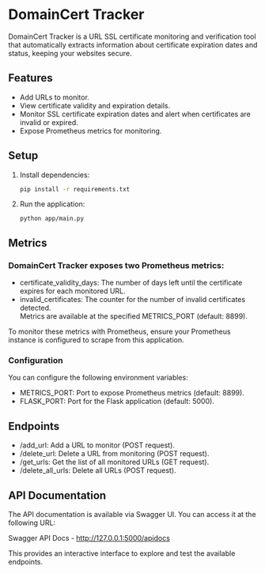 # DomainCert Tracker

DomainCert Tracker is a URL SSL certificate monitoring and verification tool that automatically extracts information about certificate expiration dates and status, keeping your websites secure.

## Features  
- Add URLs to monitor.
- View certificate validity and expiration details.
- Monitor SSL certificate expiration dates and alert when certificates are invalid or expired.
- Expose Prometheus metrics for monitoring.

## Setup  
1. Install dependencies:
   ```bash
   pip install -r requirements.txt
   ```  
2. Run the application:
   ```
   python app/main.py
   ```
  
## Metrics
  
### DomainCert Tracker exposes two Prometheus metrics:  
- certificate_validity_days: The number of days left until the certificate expires for each monitored URL.  
- invalid_certificates: The counter for the number of invalid certificates detected.  
Metrics are available at the specified METRICS_PORT (default: 8899).  

To monitor these metrics with Prometheus, ensure your Prometheus instance is configured to scrape from this application.  
  
### Configuration    
You can configure the following environment variables:  
- METRICS_PORT: Port to expose Prometheus metrics (default: 8899).  
- FLASK_PORT: Port for the Flask application (default: 5000).  
  
## Endpoints  
- /add_url: Add a URL to monitor (POST request).  
- /delete_url: Delete a URL from monitoring (POST request).  
- /get_urls: Get the list of all monitored URLs (GET request).  
- /delete_all_urls: Delete all URLs (POST request).  

## API Documentation

The API documentation is available via Swagger UI. You can access it at the following URL:

Swagger API Docs - http://127.0.0.1:5000/apidocs

This provides an interactive interface to explore and test the available endpoints.

